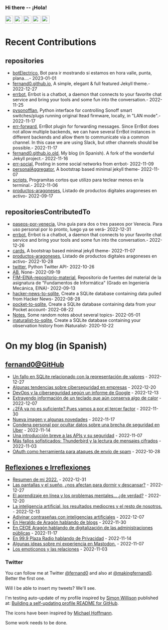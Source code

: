 ### Hi there -- ¡Hola!

<a href="mailto:ftricas@unizar.es" title="e-mail"><i class="svg-icon email"></i></a> 
<a href="https://www.linkedin.com/in/fernand0" title="My LinkedIn//Mi LinkedIn"><img src="https://img.shields.io/badge/linkedin-%230077B5.svg?&style=for-the-badge&logo=linkedin&logoColor=white" height=25></a> 
<a href="https://www.twitter.com/fernand0" title="My Twitter//Mi Twitter"><img src="https://img.shields.io/badge/twitter-%231DA1F2.svg?&style=for-the-badge&logo=twitter&logoColor=white" height=25></i></a> 
<a href="https://mastodon.social/@fernand0" title="My Mastodon//Mi Mastodon" rel="me"><img src="https://img.shields.io/static/v1?label=Mastodon&message=Social&color=blue" height=25></i></a> 
<a href="https://flickr.com/fernand0"><img src="https://img.shields.io/static/v1?label=Flickr&message=Images&color=blue" height=25></a>
<a href="https://dev.to/fernand0"><img src="https://img.shields.io/badge/DEV.TO-%230A0A0A.svg?&style=for-the-badge&logo=dev-dot-to&logoColor=white" height=25></a>

# Recent Contributions
<!-- recent_releases starts -->


## repositories
* [botElectrico](https://github.com/fernand0/botElectrico),  Bot para ir mostrando si estamos en hora valle, punta, plana....- 2023-01-01
* [fernand0.github.io](https://github.com/fernand0/fernand0.github.io),  A simple, elegant & full featured Jekyll theme.- 2022-12-27
* [errbot](https://github.com/fernand0/errbot),  Errbot is a chatbot, a daemon that connects to your favorite chat service and bring your tools and some fun into the conversation.- 2022-11-25
* [pysonofflan](https://github.com/fernand0/pysonofflan),  Python interface for controlling Sonoff smart switches/plugs running original Itead firmware, locally, in "LAN mode".- 2022-11-17
* [err-forward](https://github.com/fernand0/err-forward),  ErrBot plugin for forwarding messages. Since ErrBot does not allow multiple backends, we can have several ErrBot instances in different backends and allow them to communicate via a common channel. In this case we are using Slack, but other channels should be possible.- 2022-11-17
* [fernand0.github.io.old](https://github.com/fernand0/fernand0.github.io.old),  My blog (in Spanish). A fork of the wonderful Jekyll project.- 2022-11-16
* [err-social](https://github.com/fernand0/err-social),  Posting in some social networks from errbot- 2022-11-09
* [personalAggregator](https://github.com/fernand0/personalAggregator),  A bootstrap based minimal jekyll theme- 2022-11-07
* [scripts](https://github.com/fernand0/scripts),  Programitas cortos que utilizo para teclear menos en la terminal.- 2022-11-06
* [productos-aragoneses](https://github.com/fernand0/productos-aragoneses),  Listado de productos digitales aragoneses en activo- 2022-09-17

## repositoriesContributedTo
* [paseos-por-venecia](https://github.com/JJ/paseos-por-venecia),  Una guía para dos o tres paseos por Venecia. Para uso personal por lo pronto, luego ya se verá- 2022-12-31
* [errbot](https://github.com/errbotio/errbot),  Errbot is a chatbot, a daemon that connects to your favorite chat service and bring your tools and some fun into the conversation.- 2022-12-26
* [cards](https://github.com/sharu725/cards),  A bootstrap based minimal jekyll theme- 2022-11-07
* [productos-aragoneses](https://github.com/planaspa/productos-aragoneses),  Listado de productos digitales aragoneses en activo- 2022-10-28
* [twitter](https://github.com/python-twitter-tools/twitter),  Python Twitter API- 2022-10-26
* [AB](https://github.com/simber72/AB),  None- 2022-09-19
* [FIM-EINA-repositorio-material](https://github.com/ricardojrdez/FIM-EINA-repositorio-material),  Repositorio de fuentes del material de la asignatura de "Fundamentos de Informática" (Grado en Ingeniería Mecánica, EINA)- 2022-09-13
* [hacker-news-to-sqlite](https://github.com/dogsheep/hacker-news-to-sqlite),  Create a SQLite database containing data pulled from Hacker News- 2022-08-28
* [pocket-to-sqlite](https://github.com/dogsheep/pocket-to-sqlite),  Create a SQLite database containing data from your Pocket account- 2022-08-22
* [Notes](https://github.com/jgbarah/Notes),  Some random notes about several topics- 2022-05-01
* [inaturalist-to-sqlite](https://github.com/dogsheep/inaturalist-to-sqlite),  Create a SQLite database containing your observation history from iNaturalist- 2020-10-22
<!-- recent_releases ends -->

# On my blog (in Spanish)

<!-- blog starts -->


## [fernand0@GitHub](https://fernand0.github.io/)
* [Un fallo en SQLite relacionado con la representación de valores](http://fernand0.github.io//cadenas-fallos-sqlite/) - 2022-12-27
* [Algunas tendencias sobre ciberseguridad en empresas](http://fernand0.github.io//tendencias-ciberseguridad/) - 2022-12-20
* [DevOps y la ciberseguridad según un informe de Google](http://fernand0.github.io//ciberseguridad-devops/) - 2022-12-13
* [Extrayendo información de un teclado que aún conserva algo de calor](http://fernand0.github.io//claves-calor/) - 2022-12-07
* [¿2FA ya no es suficiente? Pues vamos a por el tercer factor](http://fernand0.github.io//2fa-3fa/) - 2022-11-30
* [Nueva imagen y algunas novedades](http://fernand0.github.io//cambio-imagen/) - 2022-11-17
* [Condena personal por ocultar datos sobre una brecha de seguridad en Uber](http://fernand0.github.io//responsable-ciberseguridad-acusado/) - 2022-11-14
* [Una introducción breve a las APIs y su seguridad](http://fernand0.github.io//introduccion-APIs/) - 2022-11-07
* [Más fallos sofisticados: Thunderbird y la lectura de mensajes cifrados](http://fernand0.github.io//thunderbird-oraculo-descifrado/) - 2022-11-03
* [OAuth como herramienta para ataques de envío de spam](http://fernand0.github.io//aplicaciones-oauth-maliciosas/) - 2022-10-28

## [Reflexiones e Irreflexiones](http://fernand0.blogalia.com/)
* [Resumen de mi 2022.](http://fernand0.blogalia.com//historias/78657) - 2022-12-31
* [Las pantallas y el sue&#241;o, &#191;nos afectan para dormir y descansar?](http://fernand0.blogalia.com//historias/78656) - 2022-12-27
* [El aprendizaje en l&#237;nea y los problemas mentales... &#191;de verdad?](http://fernand0.blogalia.com//historias/78655) - 2022-12-20
* [La inteligencia artificial, los resultados mediocres y el resto de nosotros.](http://fernand0.blogalia.com//historias/78653) - 2022-12-13
* [Adivinar contrase&#241;as con inteligencias artificiales](http://fernand0.blogalia.com//historias/78649) - 2022-12-07
* [En Heraldo de Arag&#243;n hablando de blogs](http://fernand0.blogalia.com//historias/78646) - 2022-11-30
* [En CEOE Arag&#243;n hablando de digitalizaci&#243;n de las administraciones p&#250;blicas](http://fernand0.blogalia.com//historias/78637) - 2022-11-17
* [En 99.9 Plaza Radio hablando de Privacidad](http://fernand0.blogalia.com//historias/78635) - 2022-11-14
* [Algunas ideas sobre mi experiencia en Mastodon.](http://fernand0.blogalia.com//historias/78629) - 2022-11-07
* [Los emoticonos y las relaciones](http://fernand0.blogalia.com//historias/78625) - 2022-11-03
<!-- blog ends -->

### Twitter 

You can follow me at Twitter [@fernand0](https://twitter.com/fernand0) and also at [@makingfernand0](https://twitter.com/fernand0). Better the first one.

Will I be able to insert my tweets? We'll see.

I'm testing auto-update of my profile inspired by [Simon Willison](https://simonwillison.net/) published at: [Building a self-updating profile README for GitHub](https://simonwillison.net/2020/Jul/10/self-updating-profile-readme/).

The icons have been inspired by [Michael Hoffmann](https://www.mokkapps.de/).

Some work needs to be done.

<!--
**fernand0/fernand0** is a ✨ _special_ ✨ repository because its `README.md` (this file) appears on your GitHub profile.

Here are some ideas to get you started:

- 🔭 I’m currently working on ...
- 🌱 I’m currently learning ...
- 👯 I’m looking to collaborate on ...
- 🤔 I’m looking for help with ...
- 💬 Ask me about ...
- 📫 How to reach me: ...
- 😄 Pronouns: ...
- ⚡ Fun fact: ...
-->
